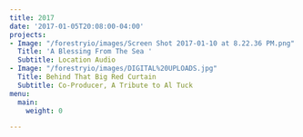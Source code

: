 ```yaml
---
title: 2017
date: '2017-01-05T20:08:00-04:00'
projects:
- Image: "/forestryio/images/Screen Shot 2017-01-10 at 8.22.36 PM.png"
  Title: 'A Blessing From The Sea '
  Subtitle: Location Audio
- Image: "/forestryio/images/DIGITAL%20UPLOADS.jpg"
  Title: Behind That Big Red Curtain
  Subtitle: Co-Producer, A Tribute to Al Tuck
menu:
  main:
    weight: 0

---
```

